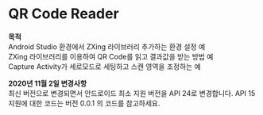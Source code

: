 # QR Code Reader

__목적__  
Android Studio 환경에서 ZXing 라이브러리 추가하는 환경 설정 예 <br>
ZXing 라이브러리를 이용하여 QR Code를 읽고 결과값을 받는 방법 예  <br>
Capture Activity가 세로모드로 세팅하고 스캔 영역을 조정하는 예 <br>

__2020년 11월 2일 변경사항__  
최신 버전으로 변경되면서 안드로이드 최소 지원 버전을 API 24로 변경합니다.
API 15 지원에 대한 코드는 버전 0.0.1 의 코드를 참고하세요.

